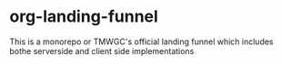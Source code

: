 # org-landing-funnel
This is a monorepo or TMWGC's official landing funnel which includes bothe serverside and client side implementations
